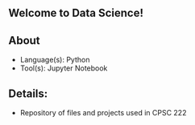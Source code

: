 ## Welcome to Data Science!

## About
- Language(s): Python
- Tool(s): Jupyter Notebook

## Details:
- Repository of files and projects used in CPSC 222
